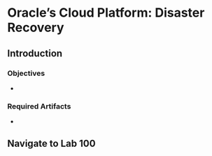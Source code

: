 # Oracle’s Cloud Platform: Disaster Recovery

<!-- Comment out table of contents
## Table of Contents
[Introduction](#introduction)
-->

## Introduction

### Objectives
- 

### Required Artifacts
- 

## Navigate to Lab 100
